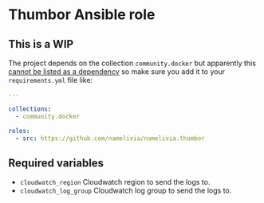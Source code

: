 # Thumbor Ansible role

## This is a WIP

The project depends on the collection `community.docker` but apparently this [cannot be listed as a dependency](https://github.com/ansible/ansible/issues/62847) so make sure you add it to your `requirements.yml` file like:

```yml
---

collections:
  - community.docker

roles:
  - src: https://github.com/namelivia/namelivia.thumbor
```

## Required variables
 - `cloudwatch_region` Cloudwatch region to send the logs to.
 - `cloudwatch_log_group` Cloudwatch log group to send the logs to.
